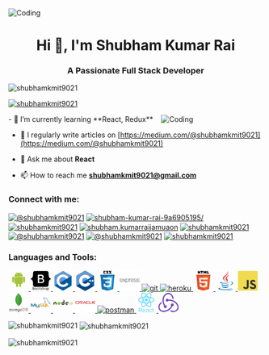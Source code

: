 <img align="center" alt="Coding" width="100%" height="300px" src="https://c8.alamy.com/comp/W3XFX2/full-stack-developer-with-digital-java-code-text-full-stack-developer-and-computer-software-coding-vector-concept-programming-coding-script-java-di-W3XFX2.jpg">

<h1 align="center">Hi 👋, I'm Shubham Kumar Rai</h1>
<h3 align="center">A Passionate Full Stack Developer</h3>

<p align="left"> <img src="https://komarev.com/ghpvc/?username=shubhamkmit9021&label=Profile%20views&color=0e75b6&style=flat" alt="shubhamkmit9021" /> </p>

<p align="left"> <a href="https://github.com/ryo-ma/github-profile-trophy"><img src="https://github-profile-trophy.vercel.app/?username=shubhamkmit9021" alt="shubhamkmit9021" /></a> </p>
<img align="right" alt="Coding" width="40%" src="https://www.sarvika.com/wp-content/uploads/2021/03/Backend-Developer-Python-GIF-Dribble.gif">
- 🌱 I’m currently learning **React, Redux**

- 📝 I regularly write articles on [https://medium.com/@shubhamkmit9021](https://medium.com/@shubhamkmit9021)

- 💬 Ask me about **React**

- 📫 How to reach me **shubhamkmit9021@gmail.com**

<h3 align="left">Connect with me:</h3>
<p align="left">
<a href="https://codepen.io/shubhamkmit9021" target="blank"><img align="center" src="https://raw.githubusercontent.com/rahuldkjain/github-profile-readme-generator/master/src/images/icons/Social/codepen.svg" alt="@shubhamkmit9021" height="30" width="40" /></a>
<a href="https://linkedin.com/in/shubham-kumar-rai-9a6905195/" target="blank"><img align="center" src="https://raw.githubusercontent.com/rahuldkjain/github-profile-readme-generator/master/src/images/icons/Social/linked-in-alt.svg" alt="shubham-kumar-rai-9a6905195/" height="30" width="40" /></a>
<a href="https://codesandbox.com/shubhamkmit9021" target="blank"><img align="center" src="https://raw.githubusercontent.com/rahuldkjain/github-profile-readme-generator/master/src/images/icons/Social/codesandbox.svg" alt="shubhamkmit9021" height="30" width="40" /></a>
<a href="https://fb.com/shubham.kumarraijamuaon" target="blank"><img align="center" src="https://raw.githubusercontent.com/rahuldkjain/github-profile-readme-generator/master/src/images/icons/Social/facebook.svg" alt="shubham.kumarraijamuaon" height="30" width="40" /></a>
<a href="https://instagram.com/shubhamkmit9021" target="blank"><img align="center" src="https://raw.githubusercontent.com/rahuldkjain/github-profile-readme-generator/master/src/images/icons/Social/instagram.svg" alt="shubhamkmit9021" height="30" width="40" /></a>
<a href="https://medium.com/@shubhamkmit9021" target="blank"><img align="center" src="https://raw.githubusercontent.com/rahuldkjain/github-profile-readme-generator/master/src/images/icons/Social/medium.svg" alt="@shubhamkmit9021" height="30" width="40" /></a>
<a href="https://www.hackerrank.com/shubhamkmit9021" target="blank"><img align="center" src="https://raw.githubusercontent.com/rahuldkjain/github-profile-readme-generator/master/src/images/icons/Social/hackerrank.svg" alt="@shubhamkmit9021" height="30" width="40" /></a>
<a href="https://www.leetcode.com/shubhamkmit9021" target="blank"><img align="center" src="https://raw.githubusercontent.com/rahuldkjain/github-profile-readme-generator/master/src/images/icons/Social/leet-code.svg" alt="shubhamkmit9021" height="30" width="40" /></a>
</p>

<h3 align="left">Languages and Tools:</h3>
<p align="left"> <a href="https://developer.android.com" target="_blank" rel="noreferrer"> <img src="https://raw.githubusercontent.com/devicons/devicon/master/icons/android/android-original-wordmark.svg" alt="android" width="40" height="40"/> </a> <a href="https://getbootstrap.com" target="_blank" rel="noreferrer"> <img src="https://raw.githubusercontent.com/devicons/devicon/master/icons/bootstrap/bootstrap-plain-wordmark.svg" alt="bootstrap" width="40" height="40"/> </a> <a href="https://www.cprogramming.com/" target="_blank" rel="noreferrer"> <img src="https://raw.githubusercontent.com/devicons/devicon/master/icons/c/c-original.svg" alt="c" width="40" height="40"/> </a> <a href="https://www.w3schools.com/cpp/" target="_blank" rel="noreferrer"> <img src="https://raw.githubusercontent.com/devicons/devicon/master/icons/cplusplus/cplusplus-original.svg" alt="cplusplus" width="40" height="40"/> </a> <a href="https://www.w3schools.com/css/" target="_blank" rel="noreferrer"> <img src="https://raw.githubusercontent.com/devicons/devicon/master/icons/css3/css3-original-wordmark.svg" alt="css3" width="40" height="40"/> </a> <a href="https://expressjs.com" target="_blank" rel="noreferrer"> <img src="https://raw.githubusercontent.com/devicons/devicon/master/icons/express/express-original-wordmark.svg" alt="express" width="40" height="40"/> </a> <a href="https://git-scm.com/" target="_blank" rel="noreferrer"> <img src="https://www.vectorlogo.zone/logos/git-scm/git-scm-icon.svg" alt="git" width="40" height="40"/> </a> <a href="https://heroku.com" target="_blank" rel="noreferrer"> <img src="https://www.vectorlogo.zone/logos/heroku/heroku-icon.svg" alt="heroku" width="40" height="40"/> </a> <a href="https://www.w3.org/html/" target="_blank" rel="noreferrer"> <img src="https://raw.githubusercontent.com/devicons/devicon/master/icons/html5/html5-original-wordmark.svg" alt="html5" width="40" height="40"/> </a> <a href="https://www.java.com" target="_blank" rel="noreferrer"> <img src="https://raw.githubusercontent.com/devicons/devicon/master/icons/java/java-original.svg" alt="java" width="40" height="40"/> </a> <a href="https://developer.mozilla.org/en-US/docs/Web/JavaScript" target="_blank" rel="noreferrer"> <img src="https://raw.githubusercontent.com/devicons/devicon/master/icons/javascript/javascript-original.svg" alt="javascript" width="40" height="40"/> </a> <a href="https://www.mongodb.com/" target="_blank" rel="noreferrer"> <img src="https://raw.githubusercontent.com/devicons/devicon/master/icons/mongodb/mongodb-original-wordmark.svg" alt="mongodb" width="40" height="40"/> </a> <a href="https://www.mysql.com/" target="_blank" rel="noreferrer"> <img src="https://raw.githubusercontent.com/devicons/devicon/master/icons/mysql/mysql-original-wordmark.svg" alt="mysql" width="40" height="40"/> </a> <a href="https://nodejs.org" target="_blank" rel="noreferrer"> <img src="https://raw.githubusercontent.com/devicons/devicon/master/icons/nodejs/nodejs-original-wordmark.svg" alt="nodejs" width="40" height="40"/> </a> <a href="https://www.oracle.com/" target="_blank" rel="noreferrer"> <img src="https://raw.githubusercontent.com/devicons/devicon/master/icons/oracle/oracle-original.svg" alt="oracle" width="40" height="40"/> </a> <a href="https://postman.com" target="_blank" rel="noreferrer"> <img src="https://www.vectorlogo.zone/logos/getpostman/getpostman-icon.svg" alt="postman" width="40" height="40"/> </a> <a href="https://reactjs.org/" target="_blank" rel="noreferrer"> <img src="https://raw.githubusercontent.com/devicons/devicon/master/icons/react/react-original-wordmark.svg" alt="react" width="40" height="40"/> </a> <a href="https://redux.js.org" target="_blank" rel="noreferrer"> <img src="https://raw.githubusercontent.com/devicons/devicon/master/icons/redux/redux-original.svg" alt="redux" width="40" height="40"/> </a> </p>

<p><img align="left" src="https://github-readme-stats.vercel.app/api/top-langs?username=shubhamkmit9021&show_icons=true&locale=en&layout=compact" alt="shubhamkmit9021" /></p>

<p>&nbsp;<img align="center" src="https://github-readme-stats.vercel.app/api?username=shubhamkmit9021&show_icons=true&locale=en" alt="shubhamkmit9021" /></p>

<p><img align="center" src="https://github-readme-streak-stats.herokuapp.com/?user=shubhamkmit9021&" alt="shubhamkmit9021" /></p>
